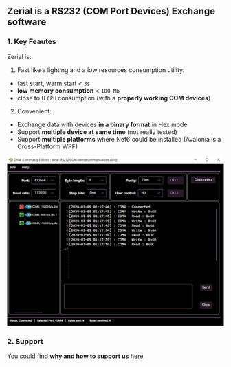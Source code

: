 ## Zerial is a RS232 (COM Port Devices) Exchange software

### 1. Key Feautes
Zerial is:
1. Fast like a lighting and a low resources consumption utility:
  * fast start, warm start < `3s`
  * **low memory consumption** < `100 Mb`
  * close to 0 `CPU` consumption (with a **properly working COM devices**) 
2. Convenient:
  * Exchange data with devices **in a binary format** in Hex mode
  * Support **multiple device at same time** (not really tested)
  * Support **multiple platforms** where Net6 could be installed (Avalonia is a Cross-Platform WPF)

![Main window](img/MainWindow.png)

### 2. Support
You could find **why and how to support us** [here](Support.md)